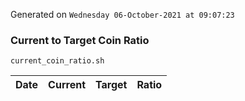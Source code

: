Generated on `Wednesday 06-October-2021 at 09:07:23`

### Current to Target Coin Ratio
`current_coin_ratio.sh`

Date|Current|Target|Ratio
---|---|---|---
